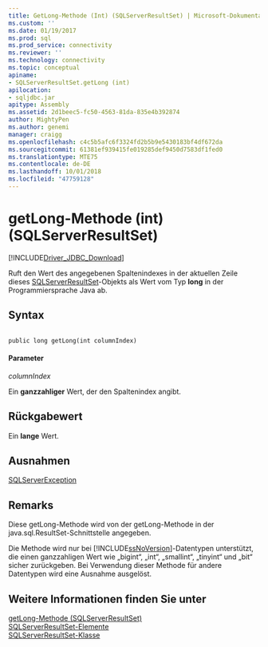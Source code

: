 ```yaml
---
title: GetLong-Methode (Int) (SQLServerResultSet) | Microsoft-Dokumentation
ms.custom: ''
ms.date: 01/19/2017
ms.prod: sql
ms.prod_service: connectivity
ms.reviewer: ''
ms.technology: connectivity
ms.topic: conceptual
apiname:
- SQLServerResultSet.getLong (int)
apilocation:
- sqljdbc.jar
apitype: Assembly
ms.assetid: 2d1beec5-fc50-4563-81da-835e4b392874
author: MightyPen
ms.author: genemi
manager: craigg
ms.openlocfilehash: c4c5b5afc6f3324fd2b5b9e5430183bf4df672da
ms.sourcegitcommit: 61381ef939415fe019285def9450d7583df1fed0
ms.translationtype: MTE75
ms.contentlocale: de-DE
ms.lasthandoff: 10/01/2018
ms.locfileid: "47759128"
---
```

# <a name="getlong-method-int-sqlserverresultset"></a>getLong-Methode (int) (SQLServerResultSet)
[!INCLUDE[Driver_JDBC_Download](../../../includes/driver_jdbc_download.md)]

  Ruft den Wert des angegebenen Spaltenindexes in der aktuellen Zeile dieses [SQLServerResultSet](../../../connect/jdbc/reference/sqlserverresultset-class.md)-Objekts als Wert vom Typ **long** in der Programmiersprache Java ab.  
  
## <a name="syntax"></a>Syntax  
  
```  
  
public long getLong(int columnIndex)  
```  
  
#### <a name="parameters"></a>Parameter  
 *columnIndex*  
  
 Ein **ganzzahliger** Wert, der den Spaltenindex angibt.  
  
## <a name="return-value"></a>Rückgabewert  
 Ein **lange** Wert.  
  
## <a name="exceptions"></a>Ausnahmen  
 [SQLServerException](../../../connect/jdbc/reference/sqlserverexception-class.md)  
  
## <a name="remarks"></a>Remarks  
 Diese getLong-Methode wird von der getLong-Methode in der java.sql.ResultSet-Schnittstelle angegeben.  
  
 Die Methode wird nur bei [!INCLUDE[ssNoVersion](../../../includes/ssnoversion-md.md)]-Datentypen unterstützt, die einen ganzzahligen Wert wie „bigint“, „int“, „smallint“, „tinyint“ und „bit“ sicher zurückgeben. Bei Verwendung dieser Methode für andere Datentypen wird eine Ausnahme ausgelöst.  
  
## <a name="see-also"></a>Weitere Informationen finden Sie unter  
 [getLong-Methode &#40;SQLServerResultSet&#41;](../../../connect/jdbc/reference/getlong-method-sqlserverresultset.md)  
 [SQLServerResultSet-Elemente](../../../connect/jdbc/reference/sqlserverresultset-members.md)   
 [SQLServerResultSet-Klasse](../../../connect/jdbc/reference/sqlserverresultset-class.md)  
  
  
